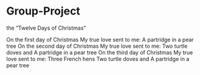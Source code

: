 # Group-Project
the “Twelve Days of Christmas”

 On the first day of Christmas My true love sent to me:
A partridge in a pear tree
On the second day of Christmas My true love sent to me:
Two turtle doves and
A partridge in a pear tree
On the third day of Christmas My true love sent to me: Three French hens
Two turtle doves and
A partridge in a pear tree
